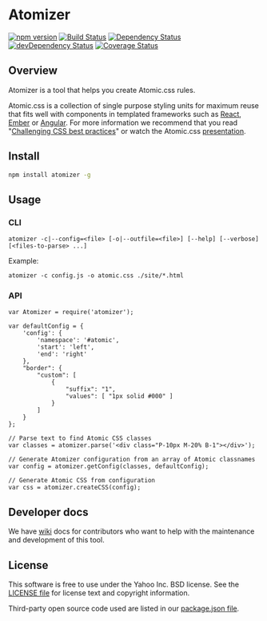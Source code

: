 # Atomizer

[![npm version](https://badge.fury.io/js/atomizer.svg)](http://badge.fury.io/js/atomizer)
[![Build Status](https://travis-ci.org/yahoo/atomizer.svg?branch=master)](https://travis-ci.org/yahoo/atomizer)
[![Dependency Status](https://david-dm.org/yahoo/atomizer.svg)](https://david-dm.org/yahoo/atomizer)
[![devDependency Status](https://david-dm.org/yahoo/atomizer/dev-status.svg)](https://david-dm.org/yahoo/atomizer#info=devDependencies)
[![Coverage Status](https://coveralls.io/repos/yahoo/atomizer/badge.svg)](https://coveralls.io/r/yahoo/atomizer)


## Overview

Atomizer is a tool that helps you create Atomic.css rules.

Atomic.css is a collection of single purpose styling units for maximum reuse that fits well with components in templated frameworks such as [React](https://github.com/facebook/react), [Ember](https://github.com/emberjs/ember.js/) or [Angular](https://github.com/angular/angular.js). For more information we recommend that you read "[Challenging CSS best practices](http://www.smashingmagazine.com/2013/10/21/challenging-css-best-practices-atomic-approach/)" or watch the Atomic.css [presentation](https://www.youtube.com/watch?v=ojj_-6Xiud4).

## Install

```bash
npm install atomizer -g
```

## Usage

### CLI

```
atomizer -c|--config=<file> [-o|--outfile=<file>] [--help] [--verbose] [<files-to-parse> ...]
```

Example:

```
atomizer -c config.js -o atomic.css ./site/*.html
```

### API

```
var Atomizer = require('atomizer');

var defaultConfig = {
    'config': {
        'namespace': '#atomic',
        'start': 'left',
        'end': 'right'
    },
    "border": {
        "custom": [
            {
                "suffix": "1",
                "values": [ "1px solid #000" ]
            }
        ]
    }
};

// Parse text to find Atomic CSS classes
var classes = atomizer.parse('<div class="P-10px M-20% B-1"></div>');

// Generate Atomizer configuration from an array of Atomic classnames
var config = atomizer.getConfig(classes, defaultConfig);

// Generate Atomic CSS from configuration
var css = atomizer.createCSS(config);

```

## Developer docs

We have [wiki](https://github.com/yahoo/atomizer/wiki) docs for contributors who want to help with the maintenance and development of this tool.

## License

This software is free to use under the Yahoo Inc. BSD license.
See the [LICENSE file][] for license text and copyright information.

[LICENSE file]: https://github.com/yahoo/atomizer/blob/master/LICENSE.md

Third-party open source code used are listed in our [package.json file]( https://github.com/yahoo/atomizer/blob/master/package.json).
